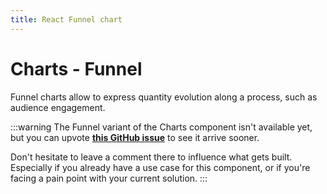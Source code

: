 ```yaml
---
title: React Funnel chart
---
```


# Charts - Funnel [<span class="plan-pro"></span>](/x/introduction/licensing/#pro-plan 'Pro plan')

<p class="description">Funnel charts allow to express quantity evolution along a process, such as audience engagement.</p>

:::warning
The Funnel variant of the Charts component isn't available yet, but you can upvote [**this GitHub issue**](https://github.com/mui/mui-x/issues/7929) to see it arrive sooner.

Don't hesitate to leave a comment there to influence what gets built.
Especially if you already have a use case for this component, or if you're facing a pain point with your current solution.
:::

